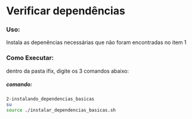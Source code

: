 # Verificar dependências
### Uso:

Instala as depenências necessárias que não foram encontradas no item 1


### Como Executar:

dentro da pasta ifix, digite os 3 comandos abaixo:

##### comando:
```bash
2-instalando_dependencias_basicas
su
source ./instalar_dependencias_basicas.sh
```

